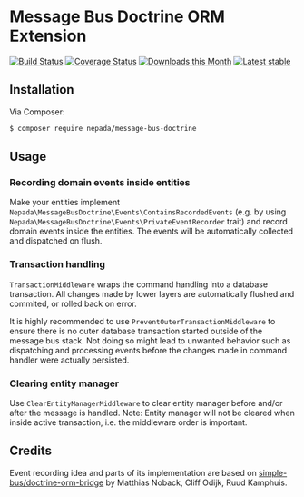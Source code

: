 Message Bus Doctrine ORM Extension
==================================

[![Build Status](https://github.com/nepada/message-bus-doctrine/workflows/CI/badge.svg)](https://github.com/nepada/message-bus-doctrine/actions?query=workflow%3ACI+branch%3Amaster)
[![Coverage Status](https://coveralls.io/repos/github/nepada/message-bus-doctrine/badge.svg?branch=master)](https://coveralls.io/github/nepada/message-bus-doctrine?branch=master)
[![Downloads this Month](https://img.shields.io/packagist/dm/nepada/message-bus-doctrine.svg)](https://packagist.org/packages/nepada/message-bus-doctrine)
[![Latest stable](https://img.shields.io/packagist/v/nepada/message-bus-doctrine.svg)](https://packagist.org/packages/nepada/message-bus-doctrine)

Installation
------------

Via Composer:

```sh
$ composer require nepada/message-bus-doctrine
```


Usage
-----

### Recording domain events inside entities

Make your entities implement `Nepada\MessageBusDoctrine\Events\ContainsRecordedEvents` (e.g. by using `Nepada\MessageBusDoctrine\Events\PrivateEventRecorder` trait) and record domain events inside the entities. The events will be automatically collected and dispatched on flush.

### Transaction handling

`TransactionMiddleware` wraps the command handling into a database transaction. All changes made by lower layers are automatically flushed and commited, or rolled back on error.

It is highly recommended to use `PreventOuterTransactionMiddleware` to ensure there is no outer database transaction started outside of the message bus stack.
Not doing so might lead to unwanted behavior such as dispatching and processing events before the changes made in command handler were actually persisted.  

### Clearing entity manager

Use `ClearEntityManagerMiddleware` to clear entity manager before and/or after the message is handled.
Note: Entity manager will not be cleared when inside active transaction, i.e. the middleware order is important.


Credits
-------

Event recording idea and parts of its implementation are based on [simple-bus/doctrine-orm-bridge](https://github.com/SimpleBus/DoctrineORMBridge) by Matthias Noback, Cliff Odijk, Ruud Kamphuis.
